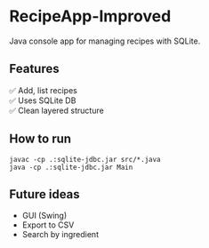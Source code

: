 # RecipeApp-Improved
Java console app for managing recipes with SQLite.

## Features
✅ Add, list recipes  
✅ Uses SQLite DB  
✅ Clean layered structure

## How to run
```
javac -cp .:sqlite-jdbc.jar src/*.java
java -cp .:sqlite-jdbc.jar Main
```

## Future ideas
- GUI (Swing)
- Export to CSV
- Search by ingredient